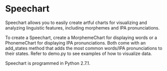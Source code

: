 # Speechart
Speechart allows you to easily create artful charts for visualizing and analyzing linguistic features,
including morphemes and IPA pronunciations.

To create a Speechart, create a MorphemeChart for displaying words or a PhonemeChart for displaying IPA
pronunciations.  Both come with an add_states method that adds the most common words/IPA pronunciations
to their states.  Refer to demo.py to see examples of how to visualize data.

Speechart is programmed in Python 2.7.1.
